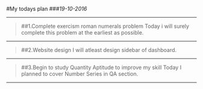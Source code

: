 #My todays plan
###*19-10-2016*

***
>##1.Complete exercism roman numerals problem
Today i will surely complete this problem at the earliest as possible.

***
>##2.Website design
I will atleast design sidebar of dashboard.

***
>##3.Begin to study Quantity Aptitude to improve my skill
Today I planned to cover Number Series in QA section. 
***
